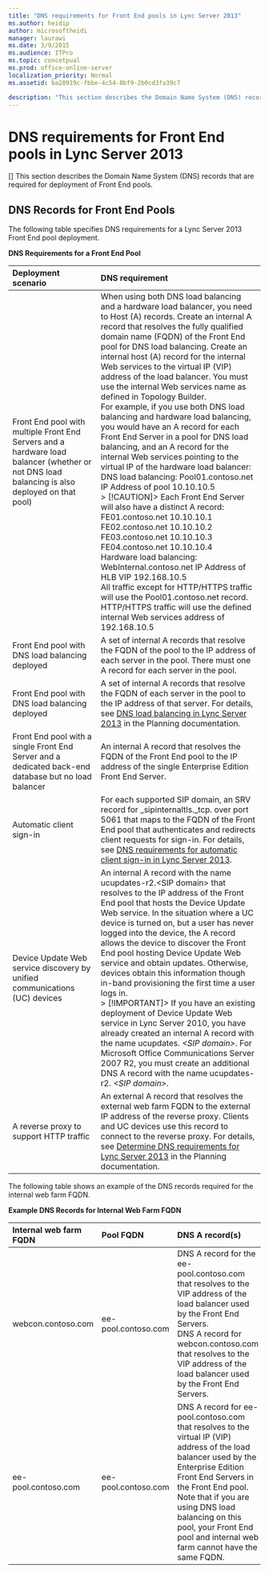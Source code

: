 ```yaml
---
title: "DNS requirements for Front End pools in Lync Server 2013"
ms.author: heidip
author: microsoftheidi
manager: laurawi
ms.date: 3/9/2015
ms.audience: ITPro
ms.topic: concetpual
ms.prod: office-online-server
localization_priority: Normal
ms.assetid: ba28919c-fbbe-4c54-8bf9-2b0cd3fa39c7

description: "This section describes the Domain Name System (DNS) records that are required for deployment of Front End pools."
---
```


# DNS requirements for Front End pools in Lync Server 2013
[]
This section describes the Domain Name System (DNS) records that are required for deployment of Front End pools.
  
## DNS Records for Front End Pools

The following table specifies DNS requirements for a Lync Server 2013 Front End pool deployment.
  
**DNS Requirements for a Front End Pool**

|**Deployment scenario**|**DNS requirement**|
|:-----|:-----|
|Front End pool with multiple Front End Servers and a hardware load balancer (whether or not DNS load balancing is also deployed on that pool)  <br/> | When using both DNS load balancing and a hardware load balancer, you need to Host (A) records. Create an internal A record that resolves the fully qualified domain name (FQDN) of the Front End pool for DNS load balancing. Create an internal host (A) record for the internal Web services to the virtual IP (VIP) address of the load balancer. You must use the internal Web services name as defined in Topology Builder.  <br/>  For example, if you use both DNS load balancing and hardware load balancing, you would have an A record for each Front End Server in a pool for DNS load balancing, and an A record for the internal Web services pointing to the virtual IP of the hardware load balancer:  <br/>  DNS load balancing: Pool01.contoso.net IP Address of pool 10.10.10.5  <br/> > [!CAUTION]>  Each Front End Server will also have a distinct A record:            FE01.contoso.net 10.10.10.1  <br/>  FE02.contoso.net 10.10.10.2  <br/>  FE03.contoso.net 10.10.10.3  <br/>  FE04.contoso.net 10.10.10.4  <br/>  Hardware load balancing: WebInternal.contoso.net IP Address of HLB VIP 192.168.10.5  <br/>  All traffic except for HTTP/HTTPS traffic will use the Pool01.contoso.net record. HTTP/HTTPS traffic will use the defined internal Web services address of 192.168.10.5  <br/> |
|Front End pool with DNS load balancing deployed  <br/> |A set of internal A records that resolve the FQDN of the pool to the IP address of each server in the pool. There must one A record for each server in the pool.  <br/> |
|Front End pool with DNS load balancing deployed  <br/> |A set of internal A records that resolve the FQDN of each server in the pool to the IP address of that server. For details, see [DNS load balancing in Lync Server 2013](dns-load-balancing.md) in the Planning documentation.  <br/> |
|Front End pool with a single Front End Server and a dedicated back-end database but no load balancer  <br/> |An internal A record that resolves the FQDN of the Front End pool to the IP address of the single Enterprise Edition Front End Server.  <br/> |
|Automatic client sign-in  <br/> |For each supported SIP domain, an SRV record for _sipinternaltls._tcp.<domain> over port 5061 that maps to the FQDN of the Front End pool that authenticates and redirects client requests for sign-in. For details, see [DNS requirements for automatic client sign-in in Lync Server 2013](dns-requirements-for-automatic-client-sign-in.md).  <br/> |
|Device Update Web service discovery by unified communications (UC) devices  <br/> |An internal A record with the name ucupdates-r2.\<SIP domain\> that resolves to the IP address of the Front End pool that hosts the Device Update Web service. In the situation where a UC device is turned on, but a user has never logged into the device, the A record allows the device to discover the Front End pool hosting Device Update Web service and obtain updates. Otherwise, devices obtain this information though in-band provisioning the first time a user logs in.  <br/> > [!IMPORTANT]> If you have an existing deployment of Device Update Web service in Lync Server 2010, you have already created an internal A record with the name ucupdates. _\<SIP domain\>_. For Microsoft Office Communications Server 2007 R2, you must create an additional DNS A record with the name ucupdates-r2. _\<SIP domain\>_.           |
|A reverse proxy to support HTTP traffic  <br/> |An external A record that resolves the external web farm FQDN to the external IP address of the reverse proxy. Clients and UC devices use this record to connect to the reverse proxy. For details, see [Determine DNS requirements for Lync Server 2013](determine-dns-requirements.md) in the Planning documentation.  <br/> |
   
The following table shows an example of the DNS records required for the internal web farm FQDN.
  
**Example DNS Records for Internal Web Farm FQDN**

|**Internal web farm FQDN**|**Pool FQDN**|**DNS A record(s)**|
|:-----|:-----|:-----|
|webcon.contoso.com  <br/> |ee-pool.contoso.com  <br/> |DNS A record for the ee-pool.contoso.com that resolves to the VIP address of the load balancer used by the Front End Servers.  <br/> DNS A record for webcon.contoso.com that resolves to the VIP address of the load balancer used by the Front End Servers.  <br/> |
|ee-pool.contoso.com  <br/> |ee-pool.contoso.com  <br/> |DNS A record for ee-pool.contoso.com that resolves to the virtual IP (VIP) address of the load balancer used by the Enterprise Edition Front End Servers in the Front End pool.  <br/> Note that if you are using DNS load balancing on this pool, your Front End pool and internal web farm cannot have the same FQDN.  <br/> |
   

